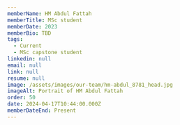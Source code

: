 ```yaml
---
memberName: HM Abdul Fattah
memberTitle: MSc student
memberDate: 2023
memberBio: TBD
tags:
  - Current
  - MSc capstone student
linkedin: null
email: null
link: null
resume: null
image: /assets/images/our-team/hm-abdul_8781_head.jpg
imageAlt: Portrait of HM Abdul Fattah
order: 50
date: 2024-04-17T10:44:00.000Z
memberDateEnd: Present
---
```

